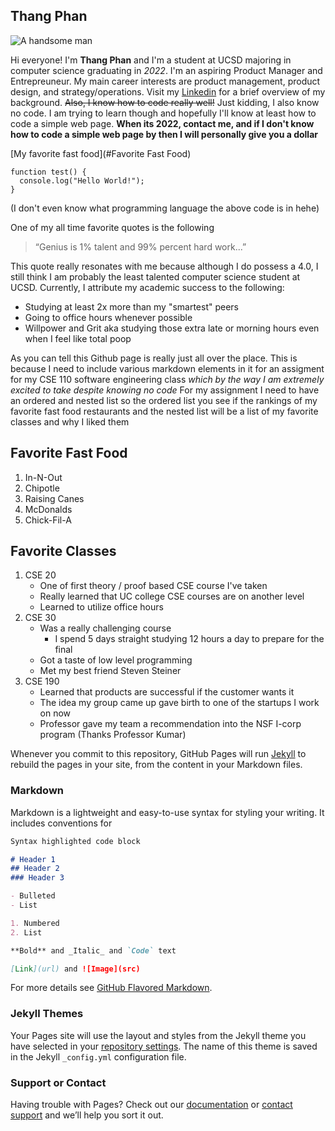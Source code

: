 ## Thang Phan

![A handsome man](https://scontent-lax3-1.xx.fbcdn.net/v/t1.0-9/135845964_3335192283254072_7964378784283208427_n.jpg?_nc_cat=100&ccb=2&_nc_sid=730e14&_nc_ohc=7e-ql209sKYAX9jvOad&_nc_ht=scontent-lax3-1.xx&oh=065fadf6afa344f00c94d0b4899ca78c&oe=601A0E73)

Hi everyone! I'm **Thang Phan** and I'm a student at UCSD majoring in computer science graduating in *2022*. I'm an aspiring Product Manager and Entrepreuneur. My main career interests are product management, product design, and strategy/operations. Visit my [Linkedin](https://www.linkedin.com/in/thangmichaelphan/) for a brief overview of my background. ~~Also, I know how to code really well!~~ Just kidding, I also know no code. I am trying to learn though and hopefully I'll know at least how to code a simple web page. **When its 2022, contact me, and if I don't know how to code a simple web page by then I will personally give you a dollar**

[My favorite fast food](#Favorite Fast Food)

```
function test() {
  console.log("Hello World!");
}
```
(I don't even know what programming language the above code is in hehe)

One of my all time favorite quotes is the following
>  “Genius is 1% talent and 99% percent hard work...”

This quote really resonates with me because although I do possess a 4.0, I still think I am probably the least talented computer science student at UCSD. Currently, I attribute my academic success to the following:
- Studying at least 2x more than my "smartest" peers
- Going to office hours whenever possible
- Willpower and Grit aka studying those extra late or morning hours even when I feel like total poop

As you can tell this Github page is really just all over the place. This is because I need to include various markdown elements in it for an assigment for my CSE 110 software engineering class *which by the way I am extremely excited to take despite knowing no code* For my assignment I need to have an ordered and nested list so the ordered list you see if the rankings of my favorite fast food restaurants and the nested list will be a list of my favorite classes and why I liked them

## Favorite Fast Food
1. In-N-Out
2. Chipotle 
3. Raising Canes
4. McDonalds
5. Chick-Fil-A

## Favorite Classes
1. CSE 20
   - One of first theory / proof based CSE course I've taken
   - Really learned that UC college CSE courses are on another level
   - Learned to utilize office hours
2. CSE 30 
   - Was a really challenging course 
     - I spend 5 days straight studying 12 hours a day to prepare for the final
   - Got a taste of low level programming
   - Met my best friend Steven Steiner
3. CSE 190
   - Learned that products are successful if the customer wants it
   - The idea my group came up gave birth to one of the startups I work on now
   - Professor gave my team a recommendation into the NSF I-corp program (Thanks Professor Kumar)



Whenever you commit to this repository, GitHub Pages will run [Jekyll](https://jekyllrb.com/) to rebuild the pages in your site, from the content in your Markdown files.

### Markdown

Markdown is a lightweight and easy-to-use syntax for styling your writing. It includes conventions for

```markdown
Syntax highlighted code block

# Header 1
## Header 2
### Header 3

- Bulleted
- List

1. Numbered
2. List

**Bold** and _Italic_ and `Code` text

[Link](url) and ![Image](src)
```

For more details see [GitHub Flavored Markdown](https://guides.github.com/features/mastering-markdown/).

### Jekyll Themes

Your Pages site will use the layout and styles from the Jekyll theme you have selected in your [repository settings](https://github.com/bamkho/bamkho.github.io/settings). The name of this theme is saved in the Jekyll `_config.yml` configuration file.

### Support or Contact

Having trouble with Pages? Check out our [documentation](https://docs.github.com/categories/github-pages-basics/) or [contact support](https://github.com/contact) and we’ll help you sort it out.
